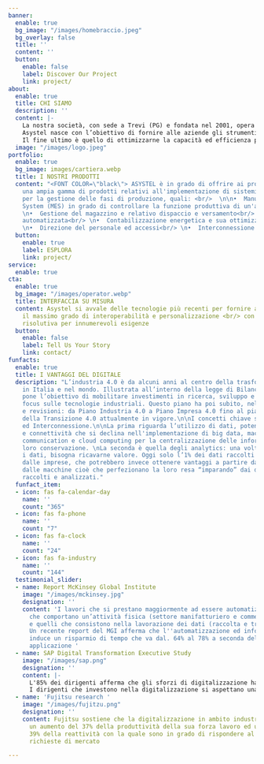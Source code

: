 ```yaml
---
banner:
  enable: true
  bg_image: "/images/homebraccio.jpeg"
  bg_overlay: false
  title: ''
  content: ''
  button:
    enable: false
    label: Discover Our Project
    link: project/
about:
  enable: true
  title: CHI SIAMO
  description: ''
  content: |-
    La nostra società, con sede a Trevi (PG) e fondata nel 2001, opera nel settore dello sviluppo software con particolare riferimento alla progettazione e realizzazione di sistemi di raccolta, analisi ed elaborazione dati.<br/>
    Asystel nasce con l’obiettivo di fornire alle aziende gli strumenti più adatti per la gestione delle problematiche relative al processo di produzione, fatturazione ed amministrazione delle risorse umane ed energetiche.<br/>
    Il fine ultimo è quello di ottimizzarne la capacità ed efficienza produttiva onde ottenre il massimo sia dal punto di vista commerciale che da quello dell'innovazione con tutti i relativi benefici economici e fiscali
  image: "/images/logo.jpeg"
portfolio:
  enable: true
  bg_image: images/cartiera.webp
  title: I NOSTRI PRODOTTI
  content: "<FONT COLOR=\"black\"> ASYSTEL è in grado di offrire ai propri clienti
    una ampia gamma di prodotti relativi all'implementazione di sistemi automatici
    per la gestione delle fasi di produzione, quali: <br/>  \n\n•  Manufacturing Execution
    System (MES) in grado di controllare la funzione produttiva di un'azienda<br/>
    \n•  Gestione del magazzino e relativo dispaccio e versamento<br/> \n•  Tracciabilità
    automatizzata<br/> \n•  Contabilizzazione energetica e sua ottimizzazione<br/>
    \n•  Direzione del personale ed accessi<br/> \n•  Interconnessione ed integrazione<br/></FONT>"
  button:
    enable: true
    label: ESPLORA
    link: project/
service:
  enable: true
cta:
  enable: true
  bg_image: "/images/operator.webp"
  title: INTERFACCIA SU MISURA
  content: Asystel si avvale delle tecnologie più recenti per fornire al committente
    il massimo grado di interoperabilità e personalizzazione <br/> con una interfaccia
    risolutiva per innumerevoli esigenze
  button:
    enable: false
    label: Tell Us Your Story
    link: contact/
funfacts:
  enable: true
  title: I VANTAGGI DEL DIGITALE
  description: "L’industria 4.0 è da alcuni anni al centro della trasformazione economica
    in Italia e nel mondo. Illustrata all’interno della legge di Bilancio 2017  si
    pone l’obiettivo di mobilitare investimenti in ricerca, sviluppo e innovazione con
    focus sulle tecnologie industriali. Questo piano ha poi subito, nel tempo, evoluzioni
    e revisioni: da Piano Industria 4.0 a Piano Impresa 4.0 fino al piano nazionale
    della Transizione 4.0 attualmente in vigore.\n\nI concetti chiave sono Automatizzazione
    ed Interconnessione.\n\nLa prima riguarda l’utilizzo di dati, potenza di calcolo
    e connettività che si declina nell'implementazione di big data, machine-to-machine
    communication e cloud computing per la centralizzazione delle informazioni e la
    loro conservazione. \nLa seconda è quella degli analytics: una volta raccolti
    i dati, bisogna ricavarne valore. Oggi solo l’1% dei dati raccolti viene utilizzato
    dalle imprese, che potrebbero invece ottenere vantaggi a partire dal “machine learning”,
    dalle macchine cioè che perfezionano la loro resa “imparando” dai dati via via
    raccolti e analizzati."
  funfact_item:
  - icon: fas fa-calendar-day
    name: ''
    count: "365"
  - icon: fas fa-phone
    name: ''
    count: "7"
  - icon: fas fa-clock
    name: ''
    count: "24"
  - icon: fas fa-industry
    name: ''
    count: "144"
  testimonial_slider:
  - name: Report McKinsey Global Institute
    image: "/images/mckinsey.jpg"
    designation: ''
    content: 'I lavori che si prestano maggiormente ad essere automatizzati sono quelli
      che comportano un’attività fisica (settore manifatturiero e commercio al dettaglio)
      e quelli che consistono nella lavorazione dei dati (raccolta e trasformazione).
      Un recente report del MGI afferma che l''automatizzazione ed informatizzazione
      induce un risparmio di tempo che va dal. 64% al 78% a seconda dell''ambito di
      applicazione '
  - name: SAP Digital Transformation Executive Study
    image: "/images/sap.png"
    designation: ''
    content: |-
      L'85% dei dirigenti afferma che gli sforzi di digitalizzazione hanno aumentato la quota di mercato fino al 39% rispetto agli altri diretti competitor del settore che non utilizzano sistemi infromatizzati.
      I dirigenti che investono nella digitalizzazione si aspettano una crescita dei ricavi del 23% in più rispetto a tutti gli altri nei prossimi due anni e prevedono un ROI (ritorno d'investimento) fino al 119%.
  - name: 'Fujitsu research '
    image: "/images/fujitzu.png"
    designation: ''
    content: Fujitsu sostiene che la digitalizzazione in ambito industriale ha portato
      un aumento del 37% della produttività della sua forza lavoro ed un aumento del
      39% della reattività con la quale sono in grado di rispondere al mutamento delle
      richieste di mercato

---
```

